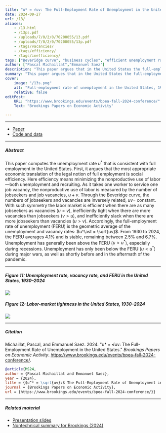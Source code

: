 ```yaml
---
title: "u* = √uv: The Full-Employment Rate of Unemployment in the United States" 
date: 2024-09-27
url: /13/
aliases:
    - /13.html
    - /13ps.pdf
    - /uploads/7/0/2/0/70200055/13.pdf
    - /uploads/7/0/2/0/70200055/13p.pdf
    - /tags/vacancies/
    - /tags/efficiency/
    - /tags/inefficiency/
tags: ["Beveridge curve", "business cycles", "efficient unemployment rate", "FERU", "full employment", "job vacancies", "labor-force participation", "labor-market tightness", "unemployment", "unemployment gap"]
author: ["Pascal Michaillat","Emmanuel Saez"]
description: "This paper argues that in the United States the full-employment rate of unemployment is the geometric average of the unemployment and vacancy rates." 
summary: "This paper argues that in the United States the full-employment rate of unemployment (FERU) is the geometric average of the unemployment and vacancy rates. Between 1930 and 2024, the FERU averages 4.1% and is very stable."
cover:
    image: "/13s.png"
    alt: "Full-employment rate of unemployment in the United States, 1930–2024"
    relative: false
editPost:
    URL: "https://www.brookings.edu/events/bpea-fall-2024-conference/"
    Text: "Brookings Papers on Economic Activity"

---
```


---

+ [Paper](/13.pdf)
+ [Code and data](https://github.com/pmichaillat/feru)

---

##### Abstract

This paper computes the unemployment rate $u^\ast$ that is consistent with full employment in the United States. First, it argues that the most appropriate economic translation of the legal notion of full employment is social efficiency. Here efficiency means minimizing the nonproductive use of labor—both unemployment and recruiting. As it takes one worker to service one job vacancy, the nonproductive use of labor is measured by the number of jobseekers and job vacancies, $u + v$. Through the Beveridge curve, the numbers of jobseekers and vacancies are inversely related, $uv =$ constant. With such symmetry the labor market is efficient when there are as many jobseekers as vacancies ($u = v$), inefficiently tight when there are more vacancies than jobseekers ($v > u$), and inefficiently slack when there are more jobseekers than vacancies ($u > v$). Accordingly, the full-employment rate of unemployment (FERU) is the geometric average of the unemployment and vacancy rates: $u^\ast = \sqrt{uv}$. From 1930 to 2024, the FERU averages 4.1% and is stable, remaining between 2.5% and 6.7%. Unemployment has generally been above the FERU ($u > u^\ast$), especially during recessions. Unemployment has only been below the FERU ($u < u^\ast$) during major wars, as well as shortly before and in the aftermath of the pandemic.

---

##### Figure 11:  Unemployment rate, vacancy rate, and FERU in the United States, 1930–2024

![](/13a.png)

##### Figure 12:  Labor-market tightness in the United States, 1930–2024

![](/13b.png)

---

##### Citation

Michaillat, Pascal, and Emmanuel Saez. 2024. "u* = √uv: The Full-Employment Rate of Unemployment in the United States." *Brookings Papers on Economic Activity*. https://www.brookings.edu/events/bpea-fall-2024-conference/.

```BibTeX
@article{MS24,
author = {Pascal Michaillat and Emmanuel Saez},
year = {2024},
title = {$u^* = \sqrt{uv}:$ The Full-Employment Rate of Unemployment in the United States},
journal = {Brookings Papers on Economic Activity},
url = {https://www.brookings.edu/events/bpea-fall-2024-conference/}}
```

---

##### Related material

+ [Presentation slides](/13p.pdf)
+ [Nontechnical summary for Brookings (2024)](https://www.brookings.edu/articles/u-√uv-the-full-employment-rate-of-unemployment-in-the-united-states/)